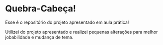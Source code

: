 # Quebra-Cabeça!

Esse é o repositório do projeto apresentado em aula prática!

Utilizei do projeto apresentado e realizei pequenas alterações para melhor jobabilidade e mudança de tema. 

